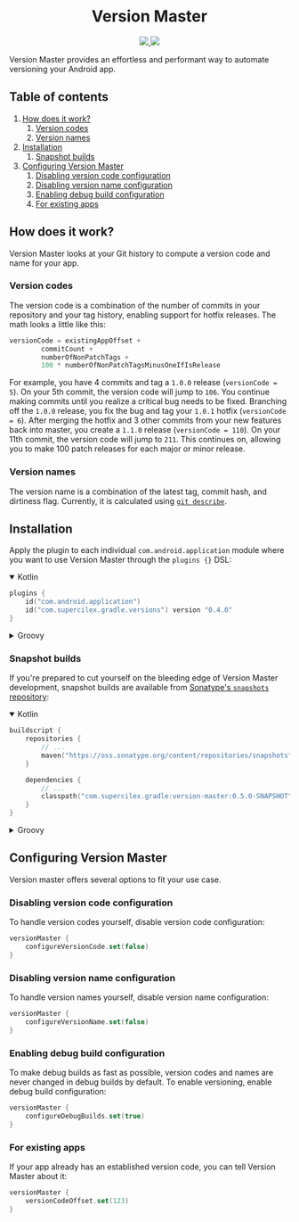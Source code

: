 <h1 align="center">
    Version Master
</h1>

<p align="center">
    <a href="https://github.com/SUPERCILEX/version-master/actions">
        <img src="https://github.com/SUPERCILEX/version-master/workflows/CI/CD/badge.svg" />
    </a>
    <!-- TODO -->
    <a href="https://plugins.gradle.org/plugin/com.supercilex.gradle.versions">
        <img src="https://img.shields.io/maven-metadata/v/https/plugins.gradle.org/m2/com/supercilex/gradle/versions/com.supercilex.gradle.versions.gradle.plugin/maven-metadata.xml.svg?label=Gradle%20Plugins%20Portal" />
    </a>
</p>

Version Master provides an effortless and performant way to automate versioning your Android app.

## Table of contents

1. [How does it work?](#how-does-it-work)
   1. [Version codes](#version-codes)
   1. [Version names](#version-names)
1. [Installation](#installation)
   1. [Snapshot builds](#snapshot-builds)
1. [Configuring Version Master](#configuring-version-master)
   1. [Disabling version code configuration](#disabling-version-code-configuration)
   1. [Disabling version name configuration](#disabling-version-name-configuration)
   1. [Enabling debug build configuration](#enabling-debug-build-configuration)
   1. [For existing apps](#for-existing-apps)

## How does it work?

Version Master looks at your Git history to compute a version code and name for your app.

### Version codes

The version code is a combination of the number of commits in your repository and your tag history,
enabling support for hotfix releases. The math looks a little like this:

```kt
versionCode = existingAppOffset +
        commitCount +
        numberOfNonPatchTags +
        100 * numberOfNonPatchTagsMinusOneIfIsRelease
```

For example, you have 4 commits and tag a `1.0.0` release (`versionCode = 5`). On your
5th commit, the version code will jump to `106`. You continue making commits until you realize a
critical bug needs to be fixed. Branching off the `1.0.0` release, you fix the bug and tag your
`1.0.1` hotfix (`versionCode = 6`). After merging the hotfix and 3 other commits from your new
features back into master, you create a `1.1.0` release (`versionCode = 110`). On your 11th commit,
the version code will jump to `211`. This continues on, allowing you to make 100 patch releases for
each major or minor release.

### Version names

The version name is a combination of the latest tag, commit hash, and dirtiness flag. Currently,
it is calculated using [`git describe`](https://git-scm.com/docs/git-describe#_examples).

## Installation

Apply the plugin to each individual `com.android.application` module where you want to use Version
Master through the `plugins {}` DSL:

<details open><summary>Kotlin</summary>

```kt
plugins {
    id("com.android.application")
    id("com.supercilex.gradle.versions") version "0.4.0"
}
```

</details>

<details><summary>Groovy</summary>

```groovy
plugins {
    id 'com.android.application'
    id 'com.supercilex.gradle.versions' version '0.4.0'
}
```

</details>

### Snapshot builds

If you're prepared to cut yourself on the bleeding edge of Version Master development, snapshot
builds are available from
[Sonatype's `snapshots` repository](https://oss.sonatype.org/content/repositories/snapshots/com/supercilex/gradle/version-master/):

<details open><summary>Kotlin</summary>

```kt
buildscript {
    repositories {
        // ...
        maven("https://oss.sonatype.org/content/repositories/snapshots")
    }

    dependencies {
        // ...
        classpath("com.supercilex.gradle:version-master:0.5.0-SNAPSHOT")
    }
}
```

</details>

<details><summary>Groovy</summary>

```groovy
buildscript {
    repositories {
        // ...
        maven { url 'https://oss.sonatype.org/content/repositories/snapshots' }
    }

    dependencies {
        // ...
        classpath 'com.supercilex.gradle:version-master:0.5.0-SNAPSHOT'
    }
}
```

</details>

## Configuring Version Master

Version master offers several options to fit your use case.

### Disabling version code configuration

To handle version codes yourself, disable version code configuration:

```kt
versionMaster {
    configureVersionCode.set(false)
}
```

### Disabling version name configuration

To handle version names yourself, disable version name configuration:

```kt
versionMaster {
    configureVersionName.set(false)
}
```

### Enabling debug build configuration

To make debug builds as fast as possible, version codes and names are never changed in debug builds
by default. To enable versioning, enable debug build configuration:

```kt
versionMaster {
    configureDebugBuilds.set(true)
}
```

### For existing apps

If your app already has an established version code, you can tell Version Master about it:

```kt
versionMaster {
    versionCodeOffset.set(123)
}
```
